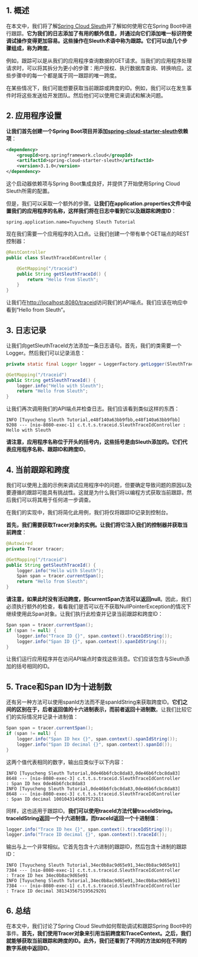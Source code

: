 ## 1. 概述

在本文中，我们将了解[Spring Cloud Sleuth](https://www.Tuyucheng.com/spring-cloud-sleuth-single-application)并了解如何使用它在Spring Boot中进行跟踪。**它为我们的日志添加了有用的额外信息，并通过向它们添加唯一标识符使调试操作变得更加容易。这些操作在Sleuth术语中称为跟踪。它们可以由几个步骤组成，称为跨度**。

例如，跟踪可以是从我们的应用程序查询数据的GET请求。当我们的应用程序处理请求时，可以将其拆分为更小的步骤：用户授权、执行数据库查询、转换响应。这些步骤中的每一个都是属于同一跟踪的唯一跨度。

在某些情况下，我们可能想要获取当前跟踪或跨度的ID。例如，我们可以在发生事件时将这些发送给开发团队。然后他们可以使用它来调试和解决问题。

## 2. 应用程序设置

**让我们首先创建一个Spring Boot项目并添加[spring-cloud-starter-sleuth](https://mvnrepository.com/artifact/org.springframework.cloud/spring-cloud-starter-sleuth/3.1.0)依赖项**：

```xml
<dependency>
    <groupId>org.springframework.cloud</groupId>
    <artifactId>spring-cloud-starter-sleuth</artifactId>
    <version>3.1.0</version>
</dependency>
```

这个启动器依赖项与Spring Boot集成良好，并提供了开始使用Spring Cloud Sleuth所需的配置。

但是，我们可以采取一个额外的步骤。**让我们在application.properties文件中设置我们的应用程序的名称，这样我们将在日志中看到它以及跟踪和跨度ID**：

```properties
spring.application.name=Tuyucheng Sleuth Tutorial
```

现在我们需要一个应用程序的入口点。让我们创建一个带有单个GET端点的REST控制器：

```java
@RestController
public class SleuthTraceIdController {

    @GetMapping("/traceid")
    public String getSleuthTraceId() {
        return "Hello from Sleuth";
    }
}
```

让我们在[http://localhost:8080/traceid](http://localhost:8080/traceid)访问我们的API端点。我们应该在响应中看到“Hello from Sleuth”。

## 3. 日志记录

让我们向getSleuthTraceId方法添加一条日志语句。首先，我们的类需要一个Logger。然后我们可以记录消息：

```java
private static final Logger logger = LoggerFactory.getLogger(SleuthTraceIdController.class);

@GetMapping("/traceid")
public String getSleuthTraceId() {
    logger.info("Hello with Sleuth");
    return "Hello from Sleuth";
}
```

让我们再次调用我们的API端点并检查日志。我们应该看到类似这样的东西：

```shell
INFO [Tuyucheng Sleuth Tutorial,e48f140a63bb9fbb,e48f140a63bb9fbb] 9208 --- [nio-8080-exec-1] c.t.t.s.traceid.SleuthTraceIdController : Hello with Sleuth
```

**请注意，应用程序名称位于开头的括号内，这些括号是由Sleuth添加的。它们代表应用程序名称、跟踪ID和跨度ID**。

## 4. 当前跟踪和跨度

我们可以使用上面的示例来调试应用程序中的问题，但要确定导致问题的原因以及要遵循的跟踪可能具有挑战性。这就是为什么我们将以编程方式获取当前跟踪，然后我们可以将其用于任何进一步调查。

在我们的实现中，我们将简化此用例，我们将仅将跟踪ID记录到控制台。

**首先，我们需要获取Tracer对象的实例。让我们将它注入我们的控制器并获取当前跨度**：

```java
@Autowired
private Tracer tracer;

@GetMapping("/traceid")
public String getSleuthTraceId() {
    logger.info("Hello with Sleuth");
    Span span = tracer.currentSpan();
    return "Hello from Sleuth";
}
```

**请注意，如果此时没有活动跨度，则currentSpan方法可以返回null**。因此，我们必须执行额外的检查，看看我们是否可以在不获取NullPointerException的情况下继续使用此Span对象。让我们执行此检查并记录当前跟踪和跨度ID：

```java
Span span = tracer.currentSpan();
if (span != null) {
    logger.info("Trace ID {}", span.context().traceIdString());
    logger.info("Span ID {}", span.context().spanIdString());
}
```

让我们运行应用程序并在访问API端点时查找这些消息。它们应该包含与Sleuth添加的括号相同的ID。

## 5. Trace和Span ID为十进制数

还有另一种方法可以使用spanId方法而不是spanIdString来获取跨度ID。**它们之间的区别在于，后者返回值的十六进制表示，而前者返回十进制数**。让我们比较它们的实际情况并记录十进制值：

```java
Span span = tracer.currentSpan();
if (span != null) {
    logger.info("Span ID hex {}", span.context().spanIdString());
    logger.info("Span ID decimal {}", span.context().spanId());
}
```

这两个值代表相同的数字，输出应类似于以下内容：

```shell
INFO [Tuyucheng Sleuth Tutorial,0de46b6fcbc8da83,0de46b6fcbc8da83] 8648 --- [nio-8080-exec-3] c.t.t.s.traceid.SleuthTraceIdController    : Span ID hex 0de46b6fcbc8da83
INFO [Tuyucheng Sleuth Tutorial,0de46b6fcbc8da83,0de46b6fcbc8da83] 8648 --- [nio-8080-exec-3] c.t.t.s.traceid.SleuthTraceIdController    : Span ID decimal 1001043145087572611
```

同样，这也适用于跟踪ID。**我们可以使用traceId方法代替traceIdString。traceIdString返回一个十六进制值，而traceId返回一个十进制值**：

```java
logger.info("Trace ID hex {}", span.context().traceIdString());
logger.info("Trace ID decimal {}", span.context().traceId());
```

输出与上一个非常相似。它首先包含十六进制的跟踪ID，然后包含十进制的跟踪ID：

```shell
INFO [Tuyucheng Sleuth Tutorial,34ec0b8ac9d65e91,34ec0b8ac9d65e91] 7384 --- [nio-8080-exec-1] c.t.t.s.traceid.SleuthTraceIdController    : Trace ID hex 34ec0b8ac9d65e91
INFO [Tuyucheng Sleuth Tutorial,34ec0b8ac9d65e91,34ec0b8ac9d65e91] 7384 --- [nio-8080-exec-1] c.t.t.s.traceid.SleuthTraceIdController    : Trace ID decimal 3813435675195629201
```

## 6. 总结

在本文中，我们讨论了Spring Cloud Sleuth如何帮助调试和跟踪Spring Boot中的事件。**首先，我们使用Tracer对象来引用当前跨度和TraceContext。之后，我们就能够获取当前跟踪和跨度的ID。此外，我们还看到了不同的方法如何在不同的数字系统中返回ID**。